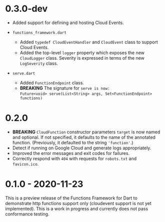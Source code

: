 # 0.3.0-dev

- Added support for defining and hosting Cloud Events.

- `functions_framework.dart`

  - Added `typedef CloudEventHandler` and `CloudEvent` class to support
    Cloud Events.
  - Added the top-level `logger` property which exposes the new `CloudLogger`
    class. Severity is expressed in terms of the new `LogSeverity` class.

- `serve.dart`

  - Added `FunctionEndpoint` class.
  - **BREAKING** The signature for `serve is now:`<br>
    `Future<void> serve(List<String> args, Set<FunctionEndpoint> functions)`

# 0.2.0

- **BREAKING** `CloudFunction` constructor parameters `target` is now named and
  optional. If not specified, it defaults to the name of the annotated function.
  (Previously, it defaulted to the string `'function'`.)
- Detect if running on Google Cloud and generate logs appropriately.
- Improved the error messages and exit codes for failures.
- Correctly respond with `404` with requests for `robots.txt` and `favicon.ico`.

# 0.1.0 - 2020-11-23

This is a preview release of the Functions Framework for Dart to demonstrate
http functions support only (cloudevent support is not yet implemented). This
is a work in progress and currently does not pass conformance testing.
